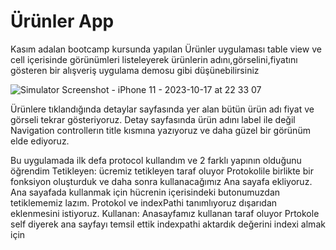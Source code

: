 # Ürünler App
Kasım adalan bootcamp kursunda yapılan Ürünler uygulaması table view ve cell içerisinde 
görünümleri listeleyerek ürünlerin adını,görselini,fiyatını gösteren bir alışveriş uygulama demosu gibi düşünebilirsiniz 

![Simulator Screenshot - iPhone 11 - 2023-10-17 at 22 33 07](https://github.com/furkanwithcode/urunlerApp/assets/138152979/f0a6230e-b3ae-41c1-b1f9-b185c28f2426)


Ürünlere tıklandığında detaylar sayfasında yer alan bütün ürün adı fiyat ve görseli tekrar gösteriyoruz.
Detay sayfasında ürün adını label ile değil Navigation controllerın title kısmına yazıyoruz ve daha güzel bir görünüm elde ediyoruz.

Bu uygulamada ilk defa protocol kullandım ve 2 farklı yapının olduğunu öğrendim
Tetikleyen: ücremiz tetikleyen taraf oluyor
Protokolile birlikte bir fonksiyon oluşturduk ve daha sonra kullanacağımız Ana sayafa ekliyoruz.
Ana sayafada kullanmak için hücrenin içerisindeki butonumuzdan tetiklememiz lazım. Protokol ve indexPathi tanımlıyoruz dışarıdan eklenmesini istiyoruz.
Kullanan: Anasayfamız kullanan taraf oluyor 
Prtokole self diyerek ana sayfayı temsil ettik indexpathi aktardık değerini indexi almak için
